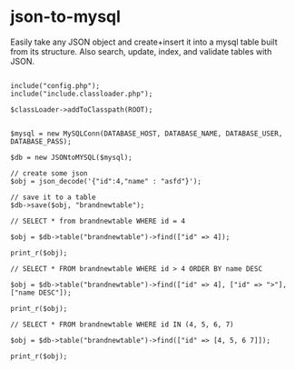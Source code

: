 json-to-mysql
=============

Easily take any JSON object and create+insert it into a mysql table built from its structure. Also search, update, index, and validate tables with JSON.

```

include("config.php");
include("include.classloader.php");

$classLoader->addToClasspath(ROOT);


$mysql = new MySQLConn(DATABASE_HOST, DATABASE_NAME, DATABASE_USER, DATABASE_PASS);

$db = new JSONtoMYSQL($mysql);

// create some json
$obj = json_decode('{"id":4,"name" : "asfd"}');

// save it to a table
$db->save($obj, "brandnewtable");

// SELECT * from brandnewtable WHERE id = 4

$obj = $db->table("brandnewtable")->find(["id" => 4]);

print_r($obj);

// SELECT * FROM brandnewtable WHERE id > 4 ORDER BY name DESC

$obj = $db->table("brandnewtable")->find(["id" => 4], ["id" => ">"], ["name DESC"]);

print_r($obj);

// SELECT * FROM brandnewtable WHERE id IN (4, 5, 6, 7)

$obj = $db->table("brandnewtable")->find(["id" => [4, 5, 6 7]]);

print_r($obj);


```



